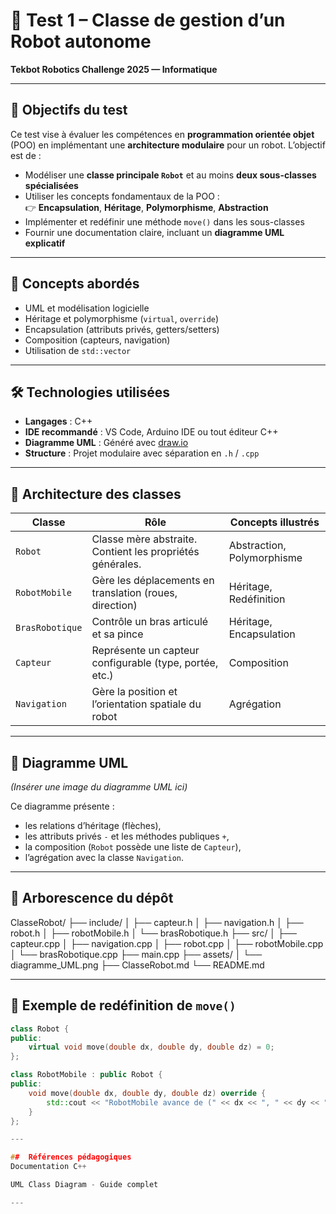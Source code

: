 # 🤖 Test 1 – Classe de gestion d’un Robot autonome  
**Tekbot Robotics Challenge 2025 — Informatique**

---

## 🎯 Objectifs du test

Ce test vise à évaluer les compétences en **programmation orientée objet** (POO) en implémentant une **architecture modulaire** pour un robot. L’objectif est de :

- Modéliser une **classe principale `Robot`** et au moins **deux sous-classes spécialisées**
- Utiliser les concepts fondamentaux de la POO :  
  👉 **Encapsulation**, **Héritage**, **Polymorphisme**, **Abstraction**
- Implémenter et redéfinir une méthode `move()` dans les sous-classes
- Fournir une documentation claire, incluant un **diagramme UML explicatif**

---

## 🧠 Concepts abordés

- UML et modélisation logicielle
- Héritage et polymorphisme (`virtual`, `override`)
- Encapsulation (attributs privés, getters/setters)
- Composition (capteurs, navigation)
- Utilisation de `std::vector`

---

## 🛠️ Technologies utilisées

- **Langages** : C++  
- **IDE recommandé** : VS Code, Arduino IDE ou tout éditeur C++  
- **Diagramme UML** : Généré avec [draw.io](https://draw.io)  
- **Structure** : Projet modulaire avec séparation en `.h` / `.cpp`

---

## 🧩 Architecture des classes

| Classe           | Rôle                                                   | Concepts illustrés             |
|------------------|---------------------------------------------------------|-------------------------------|
| `Robot`          | Classe mère abstraite. Contient les propriétés générales. | Abstraction, Polymorphisme   |
| `RobotMobile`    | Gère les déplacements en translation (roues, direction) | Héritage, Redéfinition        |
| `BrasRobotique`  | Contrôle un bras articulé et sa pince                   | Héritage, Encapsulation       |
| `Capteur`        | Représente un capteur configurable (type, portée, etc.) | Composition                   |
| `Navigation`     | Gère la position et l’orientation spatiale du robot     | Agrégation                    |

---

## 📐 Diagramme UML

_(Insérer une image du diagramme UML ici)_

Ce diagramme présente :
- les relations d’héritage (flèches),
- les attributs privés `-` et les méthodes publiques `+`,
- la composition (`Robot` possède une liste de `Capteur`),
- l’agrégation avec la classe `Navigation`.

---

## 📁 Arborescence du dépôt
ClasseRobot/ ├── include/ │ ├── capteur.h │ ├── navigation.h │ ├── robot.h │ ├── robotMobile.h │ └── brasRobotique.h ├── src/ │ ├── capteur.cpp │ ├── navigation.cpp │ ├── robot.cpp │ ├── robotMobile.cpp │ └── brasRobotique.cpp ├── main.cpp ├── assets/ │ └── diagramme_UML.png ├── ClasseRobot.md └── README.md


---

## 📎 Exemple de redéfinition de `move()`

```cpp
class Robot {
public:
    virtual void move(double dx, double dy, double dz) = 0;
};

class RobotMobile : public Robot {
public:
    void move(double dx, double dy, double dz) override {
        std::cout << "RobotMobile avance de (" << dx << ", " << dy << ", " << dz << ")\n";
    }
};

---

##  Références pédagogiques
Documentation C++

UML Class Diagram - Guide complet

---
